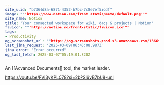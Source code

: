 ```yaml
---
site_uuid: "b7364d8a-6871-4352-b7bc-7c8e7ef5acdf"
image: ""'https://www.notion.com/front-static/meta/default.png'""
site_name: Notion
title: 'Your connected workspace for wiki, docs & projects | Notion'
favicon: ""'https://notion.so/front-static/favicon.ico'""
tags:
- Productivity
og_screenshot_url: ""https://og-screenshots-prod.s3.amazonaws.com/1366x768/80/false/b04d19f21678295e26b2d736b5d339ff79eaee87563c1ff74c62f102bdd9d843.jpeg""
last_jina_request: '2025-03-09T06:45:08.987Z'
jina_error: "Error occurred"
og_last_fetch: 2025-03-07T05:19:01.820Z
---
```


An [[Advanced Documents]] tool, the market leader.  

https://youtu.be/PVl3yKPLQ78?si=2bPSl6vB7bU8-unl